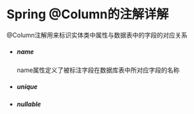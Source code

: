 # Spring @Column的注解详解

@Column注解用来标识实体类中属性与数据表中的字段的对应关系

- ##### name

  name属性定义了被标注字段在数据库表中所对应字段的名称

- ##### unique

- ##### nullable

  